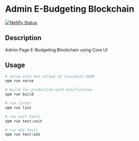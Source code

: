 # Admin E-Budgeting Blockchain

[![Netlify Status](https://api.netlify.com/api/v1/badges/44b3095c-9d0d-4f0c-9952-af69a417a110/deploy-status)](https://app.netlify.com/sites/admin-ebudgeting/deploys)
## Description

Admin Page E-Budgeting Blockchain using Core UI

## Usage

```bash
# serve with hot reload at localhost:8080
npm run serve

# build for production with minification
npm run build

# run linter
npm run lint

# run unit tests
npm run test:unit

# run e2e tests
npm run test:e2e

```